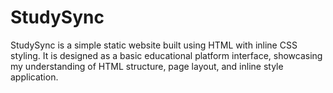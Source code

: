 # StudySync
StudySync is a simple static website built using HTML with inline CSS styling. It is designed as a basic educational platform interface, showcasing my understanding of HTML structure, page layout, and inline style application.
